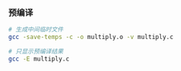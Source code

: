 ### 预编译

```sh
# 生成中间临时文件
gcc -save-temps -c -o multiply.o -v multiply.c

# 只显示预编译结果
gcc -E multiply.c
```



